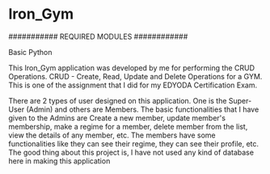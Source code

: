 # Iron_Gym
########### REQUIRED MODULES ############

Basic Python

This Iron_Gym application was developed by me for performing the CRUD Operations. CRUD - Create, Read, Update and Delete Operations for a GYM. This is one of the assignment that I did for my EDYODA Certification Exam. 

There are 2 types of user designed on this application. One is the Super-User (Admin) and others are Members. The basic functionalities that I have given to the Admins are Create a new member, update member's membership, make a regime for a member, delete member from the list, view the details of any member, etc. The members have some functionalities like they can see their regime, they can see their profile, etc. The good thing about this project is, I have not used any kind of database here in making this application
